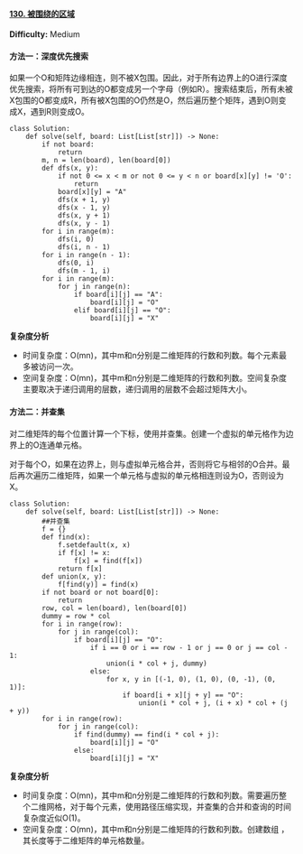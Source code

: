 #### [130. 被围绕的区域](https://leetcode-cn.com/problems/surrounded-regions/)

**Difficulty:** Medium

#### 方法一：深度优先搜索

如果一个O和矩阵边缘相连，则不被X包围。因此，对于所有边界上的O进行深度优先搜索，将所有可到达的O都变成另一个字母（例如R）。搜索结束后，所有未被X包围的O都变成R，所有被X包围的O仍然是O，然后遍历整个矩阵，遇到O则变成X，遇到R则变成O。

```
class Solution:
    def solve(self, board: List[List[str]]) -> None:
        if not board:
            return
        m, n = len(board), len(board[0])
        def dfs(x, y):
            if not 0 <= x < m or not 0 <= y < n or board[x][y] != 'O':
                return
            board[x][y] = "A"
            dfs(x + 1, y)
            dfs(x - 1, y)
            dfs(x, y + 1)
            dfs(x, y - 1)
        for i in range(m):
            dfs(i, 0)
            dfs(i, n - 1)
        for i in range(n - 1):
            dfs(0, i)
            dfs(m - 1, i)
        for i in range(m):
            for j in range(n):
                if board[i][j] == "A":
                    board[i][j] = "O"
                elif board[i][j] == "O":
                    board[i][j] = "X"
```

**复杂度分析**

- 时间复杂度：O(mn)，其中m和n分别是二维矩阵的行数和列数。每个元素最多被访问一次。
- 空间复杂度：O(mn)，其中m和n分别是二维矩阵的行数和列数。空间复杂度主要取决于递归调用的层数，递归调用的层数不会超过矩阵大小。

#### 方法二：并查集

对二维矩阵的每个位置计算一个下标，使用并查集。创建一个虚拟的单元格作为边界上的O连通单元格。

对于每个O，如果在边界上，则与虚拟单元格合并，否则将它与相邻的O合并。最后再次遍历二维矩阵，如果一个单元格与虚拟的单元格相连则设为O，否则设为X。

```
class Solution:
    def solve(self, board: List[List[str]]) -> None:
        ##并查集 
        f = {}
        def find(x):
            f.setdefault(x, x)
            if f[x] != x:
                f[x] = find(f[x])
            return f[x]
        def union(x, y):
            f[find(y)] = find(x)        
        if not board or not board[0]:
            return
        row, col = len(board), len(board[0]) 
        dummy = row * col
        for i in range(row):
            for j in range(col):
                if board[i][j] == "O":
                    if i == 0 or i == row - 1 or j == 0 or j == col - 1:
                        union(i * col + j, dummy)
                    else:
                        for x, y in [(-1, 0), (1, 0), (0, -1), (0, 1)]:
                            if board[i + x][j + y] == "O":
                                union(i * col + j, (i + x) * col + (j + y))
        for i in range(row):
            for j in range(col):
                if find(dummy) == find(i * col + j):
                    board[i][j] = "O"
                else:
                    board[i][j] = "X"
```

**复杂度分析**

- 时间复杂度：O(mn)，其中m和n分别是二维矩阵的行数和列数。需要遍历整个二维网格，对于每个元素，使用路径压缩实现，并查集的合并和查询的时间复杂度近似O(1)。
- 空间复杂度：O(mn)，其中m和n分别是二维矩阵的行数和列数。创建数组 ，其长度等于二维矩阵的单元格数量。